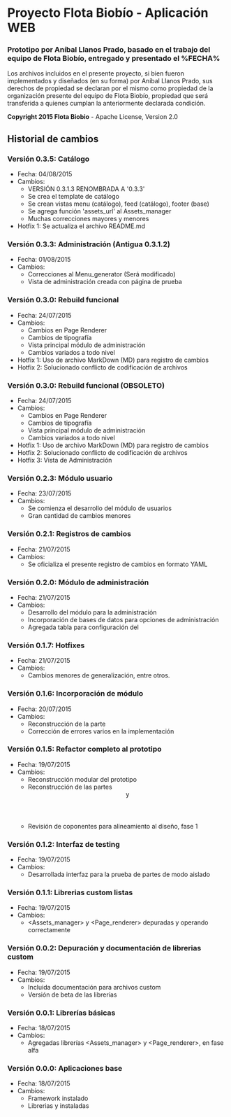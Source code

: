 # Proyecto Flota Biobío - Aplicación WEB

### Prototipo por Aníbal Llanos Prado, basado en el trabajo del equipo de Flota Biobío, entregado y presentado el %FECHA%

Los archivos incluidos en el presente proyecto, si bien fueron implementados
y diseñados (en su forma) por Aníbal Llanos Prado, sus derechos de propiedad
se declaran por el mismo como propiedad de la organización presente del
equipo de Flota Biobío, propiedad que será transferida a quienes cumplan la
anteriormente declarada condición.

**Copyright 2015 Flota Biobio** - 
Apache License, Version 2.0

## Historial de cambios

### Versión 0.3.5: Catálogo
* Fecha: 04/08/2015
* Cambios:
  - VERSIÓN 0.3.1.3 RENOMBRADA A '0.3.3'
  - Se crea el template de catálogo
  - Se crean vistas menu (catálogo), feed (catálogo), footer (base)
  - Se agrega función 'assets_url' al Assets_manager
  - Muchas correcciones mayores y menores
* Hotfix 1: Se actualiza el archivo README.md
  
### Versión 0.3.3: Administración (Antigua 0.3.1.2)
* Fecha: 01/08/2015
* Cambios:
  - Correcciones al Menu_generator (Será modificado)
  - Vista de administración creada con página de prueba

### Versión 0.3.0: Rebuild funcional
* Fecha: 24/07/2015
* Cambios:
  - Cambios en Page Renderer
  - Cambios de tipografía
  - Vista principal módulo de administración
  - Cambios variados a todo nivel
* Hotfix 1: Uso de archivo MarkDown (MD) para registro de cambios
* Hotfix 2: Solucionado conflicto de codificación de archivos

### Versión 0.3.0: Rebuild funcional (OBSOLETO)
* Fecha: 24/07/2015
* Cambios:
  - Cambios en Page Renderer
  - Cambios de tipografía
  - Vista principal módulo de administración
  - Cambios variados a todo nivel
* Hotfix 1: Uso de archivo MarkDown (MD) para registro de cambios
* Hotfix 2: Solucionado conflicto de codificación de archivos
* Hotfix 3: Vista de Administración

### Versión 0.2.3: Módulo usuario
* Fecha: 23/07/2015
* Cambios:
  - Se comienza el desarrollo del módulo de usuarios
  - Gran cantidad de cambios menores

### Versión 0.2.1: Registros de cambios
* Fecha: 21/07/2015
* Cambios:
  - Se oficializa el presente registro de cambios en formato YAML

### Versión 0.2.0: Módulo de administración
* Fecha: 21/07/2015
* Cambios:
  - Desarrollo del módulo para la administración
  - Incorporación de bases de datos para opciones de administración
  - Agregada tabla para configuración del <slider>

### Versión 0.1.7: Hotfixes
* Fecha: 21/07/2015
* Cambios:
  - Cambios menores de generalización, entre otros.

### Versión 0.1.6: Incorporación de módulo <boxes>
* Fecha: 20/07/2015
* Cambios:
  - Reconstrucción de la parte <boxes>
  - Corrección de errores varios en la implementación

### Versión 0.1.5: Refactor completo al prototipo
* Fecha: 19/07/2015
* Cambios:
  - Reconstrucción modular del prototipo
  - Reconstrucción de las partes <header> y <slider>
  - Revisión de coponentes para alineamiento al diseño, fase 1

### Versión 0.1.2: Interfaz de testing
* Fecha: 19/07/2015
* Cambios:
  - Desarrollada interfaz para la prueba de partes de modo aislado

### Versión 0.1.1: Librerias custom listas
* Fecha: 19/07/2015
* Cambios:
  - <Assets_manager> y <Page_renderer> depuradas y operando correctamente

### Versión 0.0.2: Depuración y documentación de librerias custom
* Fecha: 19/07/2015
* Cambios:
  - Incluida documentación <PhpDoc> para archivos custom
  - Versión de beta de las librerías

### Versión 0.0.1: Librerías básicas
* Fecha: 18/07/2015
* Cambios:
  - Agregadas librerías <Assets_manager> y <Page_renderer>, en fase alfa

### Versión 0.0.0: Aplicaciones base
* Fecha: 18/07/2015
* Cambios:
  - Framework <CodeIgniter> instalado
  - Librerias <IonAuth> y <BootStrap> instaladas